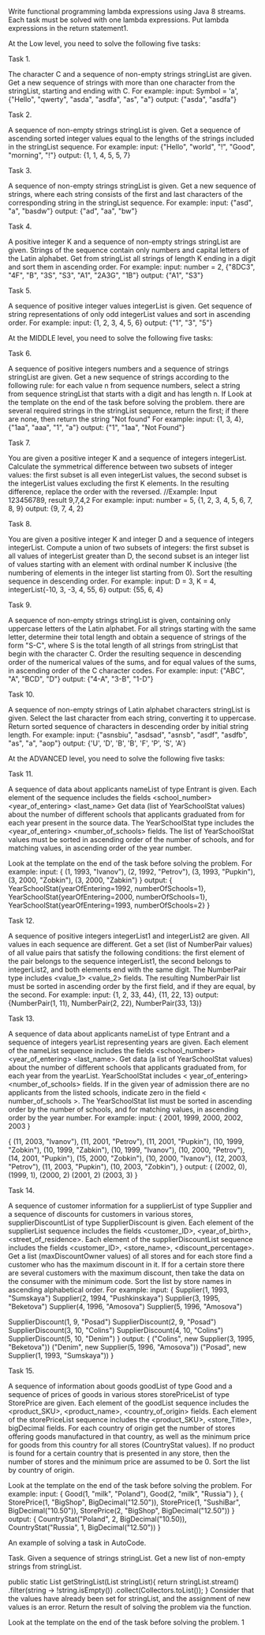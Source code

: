 Write functional programming lambda expressions using Java 8 streams. Each task must be solved with one lambda expressions. Put lambda expressions in the return statement1.

At the Low level, you need to solve the following five tasks:

Task 1.

The character C and a sequence of non-empty strings stringList are given. Get a new sequence of strings with more than one character from the stringList, starting and ending with C. For example:
input: Symbol = 'a', {"Hello", "qwerty", "asda", "asdfa", "as", "a"}
output: {"asda", "asdfa"}

Task 2.

A sequence of non-empty strings stringList is given. Get a sequence of ascending sorted integer values equal to the lengths of the strings included in the stringList sequence. For example:
input: {"Hello", "world", "!", "Good", "morning", "!"}
output: {1, 1, 4, 5, 5, 7}

Task 3.

A sequence of non-empty strings stringList is given. Get a new sequence of strings, where each string consists of the first and last characters of the corresponding string in the stringList sequence. For example:
input: {"asd", "a", "basdw"}
output: {"ad", "aa", "bw"}

Task 4.

A positive integer K and a sequence of non-empty strings stringList are given. Strings of the sequence contain only numbers and capital letters of the Latin alphabet. Get from stringList all strings of length K ending in a digit and sort them in ascending order. For example:
input: number = 2, {"8DC3", "4F", "B", "3S", "S3", "A1", "2A3G", "1B"}
output: {"A1", "S3"}

Task 5.

A sequence of positive integer values integerList is given. Get sequence of string representations of only odd integerList values and sort in ascending order. For example:
input: {1, 2, 3, 4, 5, 6}
output: {"1", "3", "5"}

At the MIDDLE level, you need to solve the following five tasks:

Task 6.

A sequence of positive integers numbers and a sequence of strings stringList are given. Get a new sequence of strings according to the following rule: for each value n from sequence numbers, select a string from sequence stringList that starts with a digit and has length n. If Look at the template on the end of the task before solving the problem. there are several required strings in the stringList sequence, return the first; if there are none, then return the string "Not found" For example:
input: {1, 3, 4}, {"1aa", "aaa", "1", "a"}
output: {"1", "1aa", "Not Found"}

Task 7.

You are given a positive integer K and a sequence of integers integerList. Calculate the symmetrical difference between two subsets of integer values: the first subset is all even integerList values, the second subset is the integerList values excluding the first K elements. In the resulting difference, replace the order with the reversed. //Example: Input 123456789, result 9,7,4,2 For example:
input: number = 5, {1, 2, 3, 4, 5, 6, 7, 8, 9}
output: {9, 7, 4, 2}

Task 8.

You are given a positive integer K and integer D and a sequence of integers integerList. Compute a union of two subsets of integers: the first subset is all values of integerList greater than D, the second subset is an integer list of values starting with an element with ordinal number K inclusive (the numbering of elements in the integer list starting from 0). Sort the resulting sequence in descending order. For example:
input: D = 3, K = 4, integerList{-10, 3, -3, 4, 55, 6}
output: {55, 6, 4}

Task 9.

A sequence of non-empty strings stringList is given, containing only uppercase letters of the Latin alphabet. For all strings starting with the same letter, determine their total length and obtain a sequence of strings of the form "S-C", where S is the total length of all strings from stringList that begin with the character C. Order the resulting sequence in descending order of the numerical values of the sums, and for equal values of the sums, in ascending order of the C character codes. For example:
input: {"ABC", "A", "BCD", "D"}
output: {"4-A", "3-B", "1-D"}

Task 10.

A sequence of non-empty strings of Latin alphabet characters stringList is given. Select the last character from each string, converting it to uppercase. Return sorted sequence of characters in descending order by initial string length. For example:
input: {"asnsbiu", "asdsad", "asnsb", "asdf", "asdfb", "as", "a", "aop"}
output: {'U', 'D', 'B', 'B', 'F', 'P', 'S', 'A'}

At the ADVANCED level, you need to solve the following five tasks:

Task 11.

A sequence of data about applicants nameList of type Entrant is given. Each element of the sequence includes the fields <school_number> <year_of_entering> <last_name> Get data (list of YearSchoolStat values) about the number of different schools that applicants graduated from for each year present in the source data. The YearSchoolStat type includes the <year_of_entering> <number_of_schools> fields. The list of YearSchoolStat values must be sorted in ascending order of the number of schools, and for matching values, in ascending order of the year number.

Look at the template on the end of the task before solving the problem. For example:
input: { (1, 1993, "Ivanov"), (2, 1992, "Petrov"), (3, 1993, "Pupkin"), (3, 2000, "Zobkin"), (3, 2000, "Zabkin") }
output: { YearSchoolStat{yearOfEntering=1992, numberOfSchools=1}, YearSchoolStat{yearOfEntering=2000, numberOfSchools=1}, YearSchoolStat{yearOfEntering=1993, numberOfSchools=2} }

Task 12.

A sequence of positive integers integerList1 and integerList2 are given. All values in each sequence are different. Get a set (list of NumberPair values) of all value pairs that satisfy the following conditions: the first element of the pair belongs to the sequence integerList1, the second belongs to integerList2, and both elements end with the same digit. The NumberPair type includes <value_1> <value_2> fields. The resulting NumberPair list must be sorted in ascending order by the first field, and if they are equal, by the second. For example:
input: {1, 2, 33, 44}, {11, 22, 13}
output: {NumberPair(1, 11), NumberPair(2, 22), NumberPair(33, 13)}

Task 13.

A sequence of data about applicants nameList of type Entrant and a sequence of integers yearList representing years are given. Each element of the nameList sequence includes the fields <school_number> <year_of_entering> <last_name>. Get data (a list of YearSchoolStat values) about the number of different schools that applicants graduated from, for each year from the yearList. YearSchoolStat includes < year_of_entering> <number_of_schools> fields. If in the given year of admission there are no applicants from the listed schools, indicate zero in the field < number_of_schools >. The YearSchoolStat list must be sorted in ascending order by the number of schools, and for matching values, in ascending order by the year number. For example:
input: { 2001, 1999, 2000, 2002, 2003 }

{ (11, 2003, "Ivanov"), (11, 2001, "Petrov"), (11, 2001, "Pupkin"), (10, 1999, "Zobkin"), (10, 1999, "Zabkin"), (10, 1999, "Ivanov"), (10, 2000, "Petrov"), (14, 2001, "Pupkin"), (15, 2000, "Zobkin"), (10, 2000, "Ivanov"), (12, 2003, "Petrov"), (11, 2003, "Pupkin"), (10, 2003, "Zobkin"), }
output: { (2002, 0), (1999, 1), (2000, 2) (2001, 2) (2003, 3) }

Task 14.

A sequence of customer information for a supplierList of type Supplier and a sequence of discounts for customers in various stores, supplierDiscountList of type SupplierDiscount is given. Each element of the supplierList sequence includes the fields <customer_ID>, <year_of_birth>, <street_of_residence>. Each element of the supplierDiscountList sequence includes the fields <customer_ID>, <store_name>, <discount_percentage>. Get a list (maxDiscountOwner values) of all stores and for each store find a customer who has the maximum discount in it. If for a certain store there are several customers with the maximum discount, then take the data on the consumer with the minimum code. Sort the list by store names in ascending alphabetical order. For example:
input: { Supplier(1, 1993, "Sumskaya") Supplier(2, 1994, "Pushkinskaya") Supplier(3, 1995, "Beketova") Supplier(4, 1996, "Amosova") Supplier(5, 1996, "Amosova")

SupplierDiscount(1, 9, "Posad") SupplierDiscount(2, 9, "Posad") SupplierDiscount(3, 10, "Colins") SupplierDiscount(4, 10, "Colins") SupplierDiscount(5, 10, "Denim") }
output: { ("Colins", new Supplier(3, 1995, "Beketova")) ("Denim", new Supplier(5, 1996, "Amosova")) ("Posad", new Supplier(1, 1993, "Sumskaya")) }

Task 15.

A sequence of information about goods goodList of type Good and a sequence of prices of goods in various stores storePriceList of type StorePrice are given. Each element of the goodList sequence includes the <product_SKU>, <product_name>, <country_of_origin> fields. Each element of the storePriceList sequence includes the <product_SKU>, <store_Title>, bigDecimal<price> fields. For each country of origin get the number of stores offering goods manufactured in that country, as well as the minimum price for goods from this country for all stores (CountryStat values). If no product is found for a certain country that is presented in any store, then the number of stores and the minimum price are assumed to be 0. Sort the list by country of origin.

Look at the template on the end of the task before solving the problem. For example:
input: { Good(1, "milk", "Poland"), Good(2, "milk", "Russia") }, { StorePrice(1, "BigShop", BigDecimal("12.50")), StorePrice(1, "SushiBar", BigDecimal("10.50")), StorePrice(2, "BigShop", BigDecimal("12.50")) }
output: { CountryStat("Poland", 2, BigDecimal("10.50)), CountryStat("Russia", 1, BigDecimal("12.50")) }

An example of solving a task in AutoCode.

Task. Given a sequence of strings stringList. Get a new list of non-empty strings from stringList.

public static List<String> getStringList(List<String> stringList){
return stringList.stream()
.filter(string -> !string.isEmpty())
.collect(Collectors.toList());
}
Consider that the values have already been set for stringList, and the assignment of new values is an error. Return the result of solving the problem via the function.

Look at the template on the end of the task before solving the problem. 1